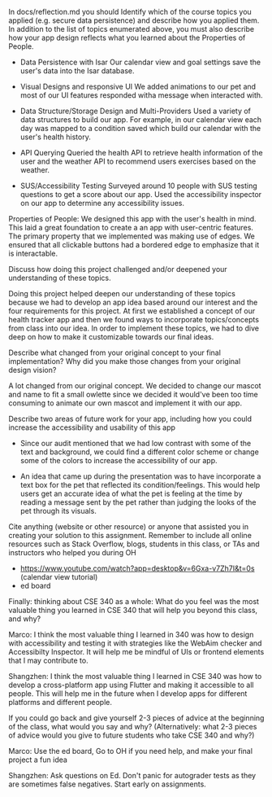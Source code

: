In docs/reflection.md you should
Identify which of the course topics you applied (e.g. secure data persistence) and describe how you applied them. In addition to the list of topics enumerated above, you must also describe how your app design reflects what you learned about the Properties of People.

- Data Persistence with Isar​
    Our calendar view and goal settings save the user's data into the Isar database. 

- Visual Designs and responsive UI​
    We added animations to our pet and most of our UI features responded witha message when interacted with.


- Data Structure/Storage Design and Multi-Providers​
    Used a variety of data structures to build our app. For example, in our calendar view each day was mapped to a condition saved which build our calendar with the user's health history.

- API Querying​
    Queried the health API to retrieve health information of the user and the weather API to recommend users exercises based on the weather.

- SUS/Accessibility Testing
    Surveyed around 10 people with SUS testing questions to get a score about our app. Used the accessibility inspector on our app to determine any accessibility issues.

Properties of People: We designed this app with the user's health in mind. This laid a great foundation to create a an app with
user-centric features. The primary property that we implemented was making use of edges. We ensured that all clickable buttons
had a bordered edge to emphasize that it is interactable.

Discuss how doing this project challenged and/or deepened your understanding of these topics.

Doing this project helped deepen our understanding of these topics because we had to develop an app idea based around our interest
and the four requirements for this project. At first we established a concept of our health tracker app and then we found ways to
incorporate topics/concepts from class into our idea. In order to implement these topics, we had to dive deep on how to make it
customizable towards our final ideas.

Describe what changed from your original concept to your final implementation? Why did you make those changes from your original design vision?

A lot changed from our original concept. We decided to change our mascot and name to fit a small owlette since we decided
it would've been too time consuming to animate our own mascot and implement it with our app.

Describe two areas of future work for your app, including how you could increase the accessibility and usability of this app

- Since our audit mentioned that we had low contrast with some of the text and background, we could find a different color
scheme or change some of the colors to increase the accessibility of our app.

- An idea that came up during the presentation was to have incorporate a text box for the pet that reflected its 
condition/feelings. This would help users get an accurate idea of what the pet is feeling at the time by reading
a message sent by the pet rather than judging the looks of the pet through its visuals.

Cite anything (website or other resource) or anyone that assisted you in creating your solution to this assignment.
Remember to include all online resources such as Stack Overflow, blogs, students in this class, or TAs and instructors who helped you during OH

- https://www.youtube.com/watch?app=desktop&v=6Gxa-v7Zh7I&t=0s (calendar view tutorial)
- ed board

Finally: thinking about CSE 340 as a whole:
What do you feel was the most valuable thing you learned in CSE 340 that will help you beyond this class, and why?

Marco: I think the most valuable thing I learned in 340 was how to design with accessibility and testing it with strategies
like the WebAim checker and Accessibilty Inspector. It will help me be mindful of UIs or frontend elements that I may contribute
to.

Shangzhen: I think the most valuable thing I learned in CSE 340 was how to develop a cross-platform app using Flutter and making it accessible to all people. This will help me in the future when I develop apps for different platforms and different people.



If you could go back and give yourself 2-3 pieces of advice at the beginning of the class, what would you say and why? (Alternatively: what 2-3 pieces of advice would you give to future students who take CSE 340 and why?)

Marco: Use the ed board, Go to OH if you need help, and make your final project a fun idea

Shangzhen: Ask questions on Ed. Don't panic for autograder tests as they are sometimes false negatives. Start early on assignments.
